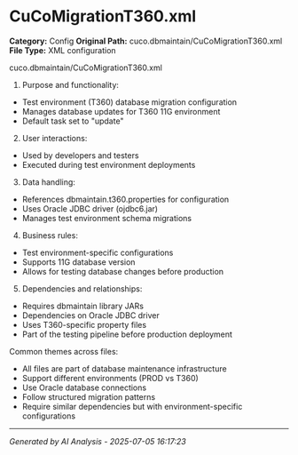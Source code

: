 # CuCoMigrationT360.xml

**Category:** Config
**Original Path:** cuco.dbmaintain/CuCoMigrationT360.xml
**File Type:** XML configuration

cuco.dbmaintain/CuCoMigrationT360.xml
1. Purpose and functionality:
- Test environment (T360) database migration configuration
- Manages database updates for T360 11G environment
- Default task set to "update"

2. User interactions:
- Used by developers and testers
- Executed during test environment deployments

3. Data handling:
- References dbmaintain.t360.properties for configuration
- Uses Oracle JDBC driver (ojdbc6.jar)
- Manages test environment schema migrations

4. Business rules:
- Test environment-specific configurations
- Supports 11G database version
- Allows for testing database changes before production

5. Dependencies and relationships:
- Requires dbmaintain library JARs
- Dependencies on Oracle JDBC driver
- Uses T360-specific property files
- Part of the testing pipeline before production deployment

Common themes across files:
- All files are part of database maintenance infrastructure
- Support different environments (PROD vs T360)
- Use Oracle database connections
- Follow structured migration patterns
- Require similar dependencies but with environment-specific configurations

---
*Generated by AI Analysis - 2025-07-05 16:17:23*

